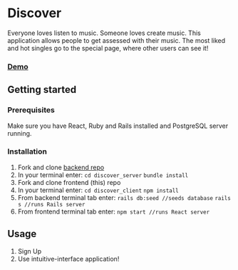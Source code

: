 # Discover 

Everyone loves listen to music. Someone loves create music. This application allows people to get assessed with their music. The most liked and hot singles go to the special page, where other users can see it!

### [Demo](https://www.youtube.com/watch?v=OwKp8QCToaA&feature=youtu.be)

## Getting started 

### Prerequisites
Make sure you have React, Ruby and Rails installed and PostgreSQL server running.

### Installation 
1. Fork and clone [backend repo](https://github.com/Aiannn/discover_server)
2. In your terminal enter:
`cd discover_server`
`bundle install`
3. Fork and clone frontend (this) repo 
4. In your terminal enter:
`cd discover_client`
`npm install`
5. From backend terminal tab enter:
`rails db:seed //seeds database`
`rails s //runs Rails server`
6. From frontend terminal tab enter:
`npm start //runs React server`

## Usage 
1. Sign Up
2. Use intuitive-interface application!